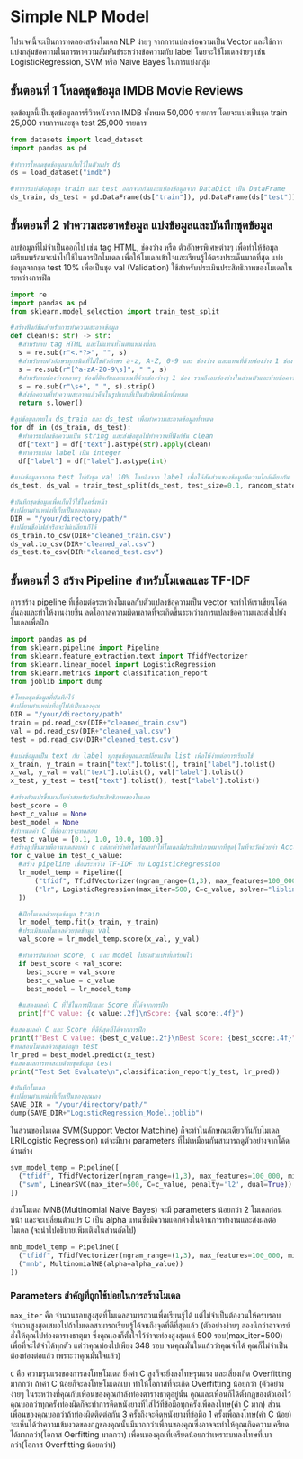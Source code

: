 # Simple NLP Model 
โปรเจคนี้จะเป็นการทดลองสร้างโมเดล NLP ง่ายๆ จากการแปลงข้อความเป็น Vector และใช้การแบ่งกลุ่มข้อความในการหาความสัมพันธ์ระหว่างข้อความกับ label โดยจะใช้โมเดลง่ายๆ เช่น LogisticRegression, SVM หรือ Naive Bayes ในการแบ่งกลุ่ม
## ขั้นตอนที่ 1 โหลดชุดข้อมูล IMDB Movie Reviews 
ชุดข้อมูลนี้เป็นชุดข้อมูลการรีวิวหนังจาก IMDB ทั้งหมด 50,000 รายการ โดยจะแบ่งเป็นชุด train 25,000 รายการและชุด test 25,000 รายการ
```python 
from datasets import load_dataset
import pandas as pd

#ทำการโหลดชุดข้อมูลมาเก็บไว้ในตัวแปร ds
ds = load_dataset("imdb")

#ทำการแบ่งข้อมูลชุด train และ test ออกจากกันและแปลงข้อมูลจาก DataDict เป็น DataFrame
ds_train, ds_test = pd.DataFrame(ds["train"]), pd.DataFrame(ds["test"])
```
## ขั้นตอนที่ 2 ทำความสะอาดข้อมูล แบ่งข้อมูลและบันทึกชุดข้อมูล
ลบข้อมูลที่ไม่จำเป็นออกไป เช่น tag HTML, ช่องว่าง หรือ ตัวอักษรพิเศษต่างๆ เพื่อทำให้ข้อมูลเตรียมพร้อมจะนำไปใช้ในการฝึกโมเดล เพื่อให้โมเดลเข้าใจและเรียนรู้ได้ตรงประเด็นมากที่สุด แบ่งข้อมูลจากชุด test 10% เพื่อเป็นชุด val (Validation) ใช้สำหรับประเมินประสิทธิภาพของโมเดลในระหว่างการฝึก
```python
import re
import pandas as pd
from sklearn.model_selection import train_test_split

#สร้างฟังก์ชันสำหรับการทำความสะอาดข้อมูล
def clean(s: str) -> str:
  #สำหรับลบ tag HTML และไม่แทนที่ในตำแหน่งที่ลบ
  s = re.sub(r"<.*?>", "", s)
  #สำหรับลบตัวอักษรทุกชนิดที่ไม่ใช่ตัวอักษร a-z, A-Z, 0-9 และ ช่องว่าง และแทนที่ด้วยช่องว่าง 1 ช่อง
  s = re.sub(r"[^a-zA-Z0-9\s]", " ", s)
  #สำหรับลบช่องว่างหลายๆ ช่องที่ติดกันและแทนที่ด้วยช่องว่างๆ 1 ช่อง รวมถึงลบช่องว่างในส่วนหัวและท้ายข้อความด้วย
  s = re.sub(r"\s+", " ", s).strip()
  #ส่งข้อความที่ทำความสะอาดแล้วคืนในรูปแบบที่เป็นตัวพิมพ์เล็กทั้งหมด
  return s.lower()

#ลูปข้อมูลภายใน ds_train และ ds_test เพื่อทำความสะอาดข้อมูลทั้งหมด
for df in (ds_train, ds_test):
  #ทำการแปลงข้อความเป็น string และส่งข้อมูลไปทำความที่ฟังก์ชัน clean
  df["text"] = df["text"].astype(str).apply(clean)
  #ทำการแปลง label เป็น integer
  df["label"] = df["label"].astype(int)

#แบ่งข้อมูลจากชุด test ไปยังชุด val 10% โดยอิงจาก label เพื่อให้สัดส่วนของข้อมูลมีความใกล้เคียงกัน
ds_test, ds_val = train_test_split(ds_test, test_size=0.1, random_state=42, stratify=ds_test["label"])

#บันทึกชุดข้อมูลเพื่อเก็บไว้ใช้ในครั้งหน้า
#เปลี่ยนตำแหน่งที่เก็บเป็นของคุณเอง
DIR = "/your/directory/path/"
#เปลี่ยนชื่อไฟล์หรือจะไม่เปลี่ยนก็ได้
ds_train.to_csv(DIR+"cleaned_train.csv")
ds_val.to_csv(DIR+"cleaned_val.csv")
ds_test.to_csv(DIR+"cleaned_test.csv")
```
## ขั้นตอนที่ 3 สร้าง Pipeline สำหรับโมเดลและ TF-IDF
การสร้าง pipeline ที่เชื่อมต่อระหว่างโมเดลกับตัวแปลงข้อความเป็น vector จะทำให้เราเขียนโค้ดสั้นลงและทำให้งานง่ายขึ้น ลดโอกาสความผิดพลาดที่จะเกิดขึ้นระหว่างการแปลงข้อความและส่งไปยังโมเดลเพื่อฝึก
```python
import pandas as pd
from sklearn.pipeline import Pipeline
from sklearn.feature_extraction.text import TfidfVectorizer
from sklearn.linear_model import LogisticRegression
from sklearn.metrics import classification_report
from joblib import dump

#โหลดชุดข้อมูลที่บันทึกไว้
#เปลี่ยนตำแหน่งที่อยู่ไฟล์เป็นของคุณ
DIR = "/your/directory/path"
train = pd.read_csv(DIR+"cleaned_train.csv")
val = pd.read_csv(DIR+"cleaned_val.csv")
test = pd.read_csv(DIR+"cleaned_test.csv")

#แบ่งข้อมูลเป็น text กับ label ทุกชุดข้อมูลและเปลี่ยนเป็น list เพื่อให้ง่ายต่อการเรียกใช้
x_train, y_train = train["text"].tolist(), train["label"].tolist()
x_val, y_val = val["text"].tolist(), val["label"].tolist()
x_test, y_test = test["text"].tolist(), test["label"].tolist()

#สร้างตัวแปรขึ้นมาเก็บค่าสำหรับวัดประสิทธิภาพของโมเดล
best_score = 0
best_c_value = None
best_model = None
#กำหนดค่า C ที่ต้องการจะทดสอบ
test_c_value = [0.1, 1.0, 10.0, 100.0]
#สร้างลูปขึ้นมาเพื่อวนทดสอบค่า c แต่ละค่าว่าค่าใดส่งผลทำให้โมเดลมีประสิทธิภาพมากที่สุด(ในที่จะวัดด้วยค่า Accuracy) และทำการเก็บค่า c ที่ดีที่สุดและโมเดลที่ดีที่สุด
for c_value in test_c_value:
  #สร้าง pipeline เชื่อมระหว่าง TF-IDF กับ LogisticRegression
  lr_model_temp = Pipeline([
      ("tfidf", TfidfVectorizer(ngram_range=(1,3), max_features=100_000, min_df=2, max_df=0.8)),
      ("lr", LogisticRegression(max_iter=500, C=c_value, solver="liblinear", n_jobs=-1))
  ])

  #ฝึกโมเดลด้วยชุดข้อมูล train
  lr_model_temp.fit(x_train, y_train)
  #ประเมินผลโมเดลด้วยชุดข้อมูล val
  val_score = lr_model_temp.score(x_val, y_val)

  #ทำการบันทึกค่า score, C และ model ไปยังตัวแปรที่เตรียมไว้
  if best_score < val_score:
    best_score = val_score
    best_c_value = c_value
    best_model = lr_model_temp

  #แสดงผลค่า C ที่ใช้ในการฝึกและ Score ที่ได้จากการฝึก
  print(f"C value: {c_value:.2f}\nScore: {val_score:.4f}")

#แสดงผลค่า C และ Score ที่ดีที่สุดที่ได้จากการฝึก
print(f"Best C value: {best_c_value:.2f}\nBest Score: {best_score:.4f}")
#ทดสอบโมเดลด้วยชุดข้อมูล test
lr_pred = best_model.predict(x_test)
#แสดงผลการทดสอบด้วยชุดข้อมูล test
print("Test Set Evaluate\n",classification_report(y_test, lr_pred))

#บันทึกโมเดล
#เปลี่ยนตำแหน่งที่เก็บเป็นของคุณเอง
SAVE_DIR = "/your/directory/path/"
dump(SAVE_DIR+"LogisticRegression_Model.joblib")
```
ในส่วนของโมเดล SVM(Support Vector Matchine) ก็จะทำในลักษณะเดียวกันกับโมเดล LR(Logistic Regression) แต่จะมีบาง parameters ที่ไม่เหมือนกันสามารถดูตัวอย่างจากโค้ดด้านล่าง
```python
svm_model_temp = Pipeline([
  ("tfidf", TfidfVectorizer(ngram_range=(1,3), max_features=100_000, min_df=2, max_df=0.8)),
  ("svm", LinearSVC(max_iter=500, C=c_value, penalty='l2', dual=True))
])
```
ส่วนโมเดล MNB(Multinomial Naive Bayes) จะมี parameters น้อยกว่า 2 โมเดลก่อนหน้า และจะเปลี่ยนตัวแปร C เป็น alpha แทนซึ่งมีความแตกต่างในด้านการทำงานและส่งผลต่อโมเดล (จะนำไปอธิบายเพิ่มเติมในส่วนถัดไป)
```python
mnb_model_temp = Pipeline([
  ("tfidf", TfidfVectorizer(ngram_range=(1,3), max_features=100_000, min_df=2, max_df=0.8)),
  ("mnb", MultinomialNB(alpha=alpha_value))
])
```
### Parameters สำคัญที่ถูกใช้บ่อยในการสร้างโมเดล
`max_iter` คือ จำนวนรอบสูงสุดที่โมเดลสามารถวนเพื่อเรียนรู้ได้ แต่ไม่จำเป็นต้องวนให้ครบรอบจำนวนสูงสุดเสมอไปถ้าโมเดลสามารถเรียนรู้ได้จนถึงจุดที่ดีที่สุดแล้ว (ตัวอย่างง่ายๆ ลองนึกว่าอาจารย์สั่งให้คุณไปท่องตารางธาตุมา ซึ่งคุณเองก็ตั้งใจไว้ว่าจะท่องสูงสุดแค่ 500 รอบ(max_iter=500) เพื่อที่จะได้จำได้ทุกตัว แต่ว่าคุณท่องไปเพียง 348 รอบ จนคุณมั่นในแล้วว่าคุณจำได้ คุณก็ไม่จำเป็นต้องท่องต่อแล้ว เพราะว่าคุณมั่นใจแล้ว)

`C` คือ ความรุนแรงของการลงโทษโมเดล ยิ่งค่า C สูงก็จะยิ่งลงโทษรุนแรง และเสี่ยงเกิด Overfitting มากกว่า ถ้าค่า C น้อยก็จะลงโทษโมเดลเบา ทำให้โอกาสที่จะเกิด Overfitting น้อยกว่า (ตัวอย่างง่ายๆ ในระหว่างที่คุณกับเพื่อนของคุณกำลังท่องตารางธาตุอยู่นั้น คุณและเพื่อนก็ได้ตั้งกฎของตัวเองไว้ คุณบอกว่าทุกครั้งท่องผิดก็จะทำการดีดหนังยางที่ใส่ไว้ที่ข้อมือทุกครั้งเพื่อลงโทษ(ค่า C มาก) ส่วนเพื่อนของคุณบอกว่าถ้าท่องผิดติดต่อกัน 3 ครั้งถึงจะดีดหนังยางที่ข้อมือ 1 ครั้งเพื่อลงโทษ(ค่า C น้อย) จะเห็นได้ว่าความเข้มงวดของกฎของคุณนั้นมีมากกว่าเพื่อนของคุณซึ่งอาจจะทำให้คุณเกิดความเครียดได้มากกว่า(โอกาส Oerfitting มากกว่า) เพื่อนของคุณที่เครียดน้อยกว่าเพราะบทลงโทษที่เบากว่า(โอกาส Overfitting น้อยกว่า))
